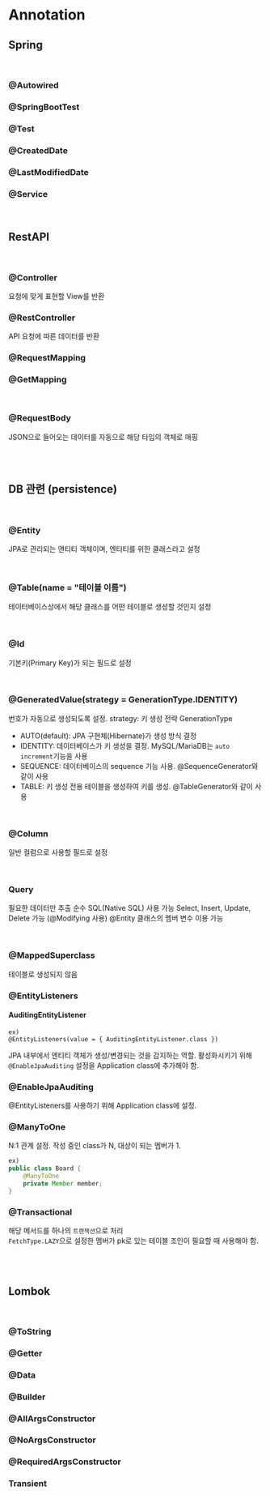 # Annotation

## Spring

<br>

### @Autowired

### @SpringBootTest

### @Test

### @CreatedDate

### @LastModifiedDate

### @Service

<br>

## RestAPI

<br>

### @Controller

요청에 맞게 표현할 View를 반환

### @RestController

API 요청에 따른 데이터를 반환

### @RequestMapping

### @GetMapping

<br>

### @RequestBody

JSON으로 들어오는 데이터를 자동으로 해당 타입의 객체로 매핑

<br>
<br>

## DB 관련 (persistence)

<br>

### @Entity

JPA로 관리되는 앤티티 객체이며, 엔티티를 위한 클래스라고 설정

<br>

### @Table(name = "테이블 이름")

테이터베이스상에서 해당 클래스를 어떤 테이블로 생성할 것인지 설정

<br>

### @Id

기본키(Primary Key)가 되는 필드로 설정

<br>

### @GeneratedValue(strategy = GenerationType.IDENTITY)

번호가 자동으로 생성되도록 설정.
strategy: 키 생성 전략
GenerationType

- AUTO(default): JPA 구현체(Hibernate)가 생성 방식 결정
- IDENTITY: 데이터베이스가 키 생성을 결정. MySQL/MariaDB는 `auto increment`기능을 사용
- SEQUENCE: 데이터베이스의 sequence 기능 사용. @SequenceGenerator와 같이 사용
- TABLE: 키 생성 전용 테이블을 생성하여 키를 생성. @TableGenerator와 같이 사용

<br>

### @Column

일반 컬럼으로 사용할 필드로 설정

<br>

### Query

필요한 데이터만 추출
순수 SQL(Native SQL) 사용 가능
Select, Insert, Update, Delete 가능 (@Modifying 사용)
@Entity 클래스의 멤버 변수 이용 가능

<br>

### @MappedSuperclass

테이블로 생성되지 않음

### @EntityListeners

#### AuditingEntityListener

```SpringBoot
ex)
@EntityListeners(value = { AuditingEntityListener.class })
```

JPA 내부에서 엔티티 객체가 생성/변경되는 것을 감지하는 역할.
활성화시키기 위해 `@EnableJpaAuditing` 설정을 Application class에 추가해야 함.

### @EnableJpaAuditing

@EntityListeners를 사용하기 위해 Application class에 설정.

### @ManyToOne

N:1 관계 설정. 작성 중인 class가 N, 대상이 되는 멤버가 1.

```Java
ex)
public class Board {
    @ManyToOne
    private Member member;
}
```

### @Transactional

해당 메서드를 하나의 `트랜잭션`으로 처리  
`FetchType.LAZY`으로 설정한 멤버가 pk로 있는 테이블 조인이 필요할 때 사용해야 함.

<br>
<br>

## Lombok

<br>

### @ToString

### @Getter

### @Data

### @Builder

### @AllArgsConstructor

### @NoArgsConstructor

### @RequiredArgsConstructor

### Transient
